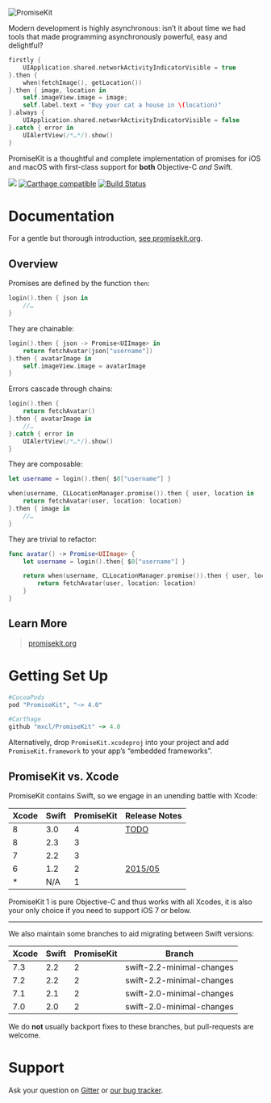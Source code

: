 ![PromiseKit](http://promisekit.org/public/img/logo-tight.png)

Modern development is highly asynchronous: isn’t it about time we had tools that made programming asynchronously powerful, easy and delightful?

```swift
firstly {
    UIApplication.shared.networkActivityIndicatorVisible = true
}.then {
    when(fetchImage(), getLocation())
}.then { image, location in
    self.imageView.image = image;
    self.label.text = "Buy your cat a house in \(location)"
}.always {
    UIApplication.shared.networkActivityIndicatorVisible = false
}.catch { error in
    UIAlertView(/*…*/).show()
}
```

PromiseKit is a thoughtful and complete implementation of promises for iOS and macOS with first-class support for **both** Objective-C *and* Swift.

![](https://img.shields.io/cocoapods/v/PromiseKit.svg?label=Current%20Release)
[![Carthage compatible](https://img.shields.io/badge/Carthage-compatible-4BC51D.svg)](https://github.com/Carthage/Carthage)
[![Build Status](https://travis-ci.org/mxcl/PromiseKit.svg?branch=master)](https://travis-ci.org/mxcl/PromiseKit)

# Documentation

For a gentle but thorough introduction, [see promisekit.org](http://promisekit.org/docs/).

## Overview

Promises are defined by the function `then`:

```swift
login().then { json in
    //…
}
```

They are chainable:

```swift
login().then { json -> Promise<UIImage> in
    return fetchAvatar(json["username"])
}.then { avatarImage in
    self.imageView.image = avatarImage
}
```

Errors cascade through chains:

```swift
login().then {
    return fetchAvatar()
}.then { avatarImage in
    //…
}.catch { error in
    UIAlertView(/*…*/).show()
}
```

They are composable:

```swift
let username = login().then{ $0["username"] }

when(username, CLLocationManager.promise()).then { user, location in
    return fetchAvatar(user, location: location)
}.then { image in
    //…
}
```

They are trivial to refactor:

```swift
func avatar() -> Promise<UIImage> {
    let username = login().then{ $0["username"] }

    return when(username, CLLocationManager.promise()).then { user, location in
        return fetchAvatar(user, location: location)
    }
}
```

## Learn More

> [promisekit.org](http://promisekit.org/docs/)

# Getting Set Up

```ruby
#CocoaPods
pod "PromiseKit", "~> 4.0"

#Carthage
github "mxcl/PromiseKit" ~> 4.0
```

Alternatively, drop `PromiseKit.xcodeproj` into your project and add
`PromiseKit.framework` to your app’s “embedded frameworks”.

## PromiseKit vs. Xcode

PromiseKit contains Swift, so we engage in an unending battle with Xcode:

| Xcode | Swift | PromiseKit | Release Notes |
| ----- | ----- | ---------- | ------------- |
|   8   |  3.0  |      4     | [TODO](http://promisekit.org/news/) |
|   8   |  2.3  |      3     |   |
|   7   |  2.2  |      3     |   |
|   6   |  1.2  |      2     | [2015/05](http://localhost:4000/news/2015/05/PromiseKit-2.0-Released/) |
|   *   |  N/A  |      1     |   |

PromiseKit 1 is pure Objective-C and thus works with all Xcodes, it is also your only choice if you need to support iOS 7 or below.

---

We also maintain some branches to aid migrating between Swift versions:

| Xcode | Swift | PromiseKit | Branch |
| ----- | ----- | -----------| ---------------- |
|  7.3  |  2.2  | 2 | swift-2.2-minimal-changes |
|  7.2  |  2.2  | 2 | swift-2.2-minimal-changes |
|  7.1  |  2.1  | 2 | swift-2.0-minimal-changes |
|  7.0  |  2.0  | 2 | swift-2.0-minimal-changes |

We do **not** usually backport fixes to these branches, but pull-requests are welcome.

# Support

Ask your question on [Gitter](https://gitter.im/mxcl/PromiseKit) or
[our bug tracker](https://github.com/mxcl/PromiseKit/issues/new).
